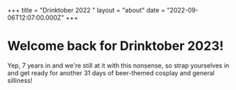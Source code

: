 +++
title = "Drinktober 2022 "
layout = "about"
date = "2022-09-06T12:07:00.000Z"
+++

# Welcome back for Drinktober 2023!

Yep, 7 years in and we're still at it with this nonsense, so strap yourselves in and get ready for another 31 days of beer-themed cosplay and general silliness!
